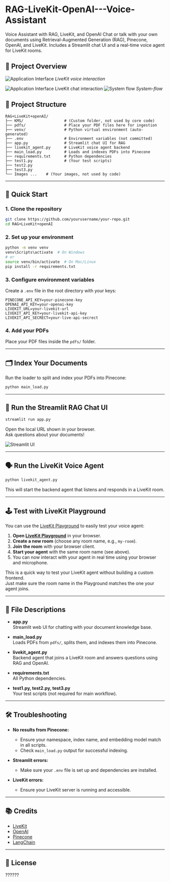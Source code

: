 # RAG-LiveKit-OpenAI---Voice-Assistant
Voice Assistant with RAG, LiveKit, and OpenAI Chat or talk with your own documents using Retrieval-Augmented Generation (RAG), Pinecone, OpenAI, and LiveKit. Includes a Streamlit chat UI and a real-time voice agent for LiveKit rooms.

## 📸 Project Overview

![Application Interface](Images/image3.png)
*LiveKit voice interaction*

![Application Interface](Images/image4.png)
LiveKit chat interaction
![System flow](Images/image1.png)
*System-flow*

## 📁 Project Structure

```
RAG+LiveKit+openAI/
├── KMS/                  # (Custom folder, not used by core code)
├── pdfs/                 # Place your PDF files here for ingestion
├── venv/                 # Python virtual environment (auto-generated)
├── .env                  # Environment variables (not committed)
├── app.py                # Streamlit chat UI for RAG
├── livekit_agent.py      # LiveKit voice agent backend
├── main_load.py          # Loads and indexes PDFs into Pinecone
├── requirements.txt      # Python dependencies
├── test1.py              # (Your test scripts)
├── test2.py
├── test3.py
└── Images ...    # (Your images, not used by code)
```

---

## 🚀 Quick Start

### 1. **Clone the repository**

```sh
git clone https://github.com/yourusername/your-repo.git
cd RAG+LiveKit+openAI
```

### 2. **Set up your environment**

```sh
python -m venv venv
venv\Scripts\activate  # On Windows
# or
source venv/bin/activate  # On Mac/Linux
pip install -r requirements.txt
```

### 3. **Configure environment variables**

Create a `.env` file in the root directory with your keys:
```
PINECONE_API_KEY=your-pinecone-key
OPENAI_API_KEY=your-openai-key
LIVEKIT_URL=your-livekit-url
LIVEKIT_API_KEY=your-livekit-api-key
LIVEKIT_API_SECRECT=your-live-api-secrect
```

### 4. **Add your PDFs**

Place your PDF files inside the `pdfs/` folder.

---

## 🗂️ Index Your Documents

Run the loader to split and index your PDFs into Pinecone:

```sh
python main_load.py
```

---

## 💬 Run the Streamlit RAG Chat UI

```sh
streamlit run app.py
```
Open the local URL shown in your browser.  
Ask questions about your documents!

![Streamlit UI](Images/image5.png)

---

## 🗣️ Run the LiveKit Voice Agent

```sh
python livekit_agent.py
```
This will start the backend agent that listens and responds in a LiveKit room.

---

## 🕹️ Test with LiveKit Playground

You can use the [LiveKit Playground](https://playground.livekit.io/) to easily test your voice agent:

1. **Open [LiveKit Playground](https://playground.livekit.io/)** in your browser.
2. **Create a new room** (choose any room name, e.g., `my-room`).
3. **Join the room** with your browser client.
4. **Start your agent** with the same room name (see above).
5. You can now interact with your agent in real time using your browser and microphone.

This is a quick way to test your LiveKit agent without building a custom frontend.  
Just make sure the room name in the Playground matches the one your agent joins.

---

## 📝 File Descriptions

- **app.py**  
  Streamlit web UI for chatting with your document knowledge base.

- **main_load.py**  
  Loads PDFs from `pdfs/`, splits them, and indexes them into Pinecone.

- **livekit_agent.py**  
  Backend agent that joins a LiveKit room and answers questions using RAG and OpenAI.

- **requirements.txt**  
  All Python dependencies.

- **test1.py, test2.py, test3.py**  
  Your test scripts (not required for main workflow).

---

## 🛠️ Troubleshooting

- **No results from Pinecone:**  
  - Ensure your namespace, index name, and embedding model match in all scripts.
  - Check `main_load.py` output for successful indexing.

- **Streamlit errors:**  
  - Make sure your `.env` file is set up and dependencies are installed.

- **LiveKit errors:**  
  - Ensure your LiveKit server is running and accessible.

---

## 📚 Credits

- [LiveKit](https://livekit.io/)
- [OpenAI](https://openai.com/)
- [Pinecone](https://www.pinecone.io/)
- [LangChain](https://www.langchain.com/)

---

## 📝 License

??????
